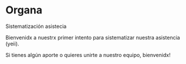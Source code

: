 # Organa
Sistematización asistecia

Bienvenidx a nuestrx primer intento para sistematizar nuestra asistencia (yeii). 

Si tienes algún aporte o quieres unirte a nuestro equipo, bienvenidx! 

